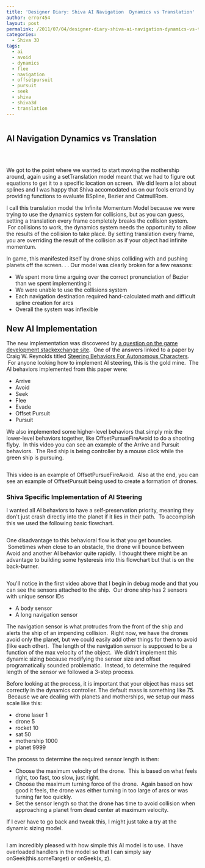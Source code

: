 ```yaml
---
title: 'Designer Diary: Shiva AI Navigation  Dynamics vs Translation'
author: error454
layout: post
permalink: /2011/07/04/designer-diary-shiva-ai-navigation-dynamics-vs-translation/
categories:
  - Shiva 3D
tags:
  - ai
  - avoid
  - dynamics
  - flee
  - navigation
  - offsetpursuit
  - pursuit
  - seek
  - shiva
  - shiva3d
  - translation
---
```

<img src='' alt=''>

## AI Navigation  Dynamics vs Translation

<img src='' alt=''>

<a href=''><img src='{{ site.url }}/assets/uploads/2011/07/level0-spawn-points.jpg' alt=''></a>
<a href=''><img src='{{ site.url }}/assets/uploads/2011/07/level0-spawn-points.jpg' alt=''></a>



We got to the point where we wanted to start moving the mothership around, again using a setTranslation model meant that we had to figure out equations to get it to a specific location on screen.  We did learn a lot about splines and I was happy that Shiva accomodated us on our fools errand by providing functions to evaluate BSpline, Bezier and CatmullRom.
<!--more-->
I call this translation model the Infinite Momentum Model because we were trying to use the dynamics system for collisions, but as you can guess, setting a translation every frame completely breaks the collision system.  For collisions to work, the dynamics system needs the opportunity to allow the results of the collision to take place. By setting translation every frame, you are overriding the result of the collision as if your object had infinite momentum.

In game, this manifested itself by drone ships colliding with and pushing planets off the screen. . . Our model was clearly broken for a few reasons:

*   We spent more time arguing over the correct pronunciation of Bezier than we spent implementing it
*   We were unable to use the collisions system
*   Each navigation destination required hand-calculated math and difficult spline creation for arcs
*   Overall the system was inflexible

## New AI Implementation

The new implementation was discovered by <a href="http://gamedev.stackexchange.com/questions/8045/ai-control-for-a-ship-with-physics-model" target="_blank">a question on the game development stackexchange site</a>.  One of the answers linked to a paper by Craig W. Reynolds titled <a href="http://red3d.com/cwr/steer/gdc99/" target="_blank">Steering Behaviors For Autonomous Characters</a>.  For anyone looking how to implement AI steering, this is the gold mine.  The AI behaviors implemented from this paper were:

* Arrive
* Avoid
* Seek
* Flee
* Evade
* Offset Pursuit
* Pursuit
  
We also implemented some higher-level behaviors that simply mix the lower-level behaviors together, like OffsetPursueFireAvoid to do a shooting flyby.  In this video you can see an example of the Arrive and Pursuit behaviors.  The Red ship is being controller by a mouse click while the green ship is pursuing.

  <a href=''><img src='{{ site.url }}/assets/uploads/2011/07/level0-spawn-points.jpg' alt=''></a>

This video is an example of OffsetPursueFireAvoid.  Also at the end, you can see an example of OffsetPursuit being used to create a formation of drones.



### Shiva Specific Implementation of AI Steering

I wanted all AI behaviors to have a self-preservation priority, meaning they don't just crash directly into the planet if it lies in their path.  To accomplish this we used the following basic flowchart.

<img src='{{ site.url }}/assets/uploads/2011/07/ai-flowchart.png' alt=''>

One disadvantage to this behavioral flow is that you get bouncies.  Sometimes when close to an obstacle, the drone will bounce between Avoid and another AI behavior quite rapidly.  I thought there might be an advantage to building some hysteresis into this flowchart but that is on the back-burner.

<img src='{{ site.url }}/assets/uploads/2011/07/ai-flowchart.png' alt=''>

You'll notice in the first video above that I begin in debug mode and that you can see the sensors attached to the ship.  Our drone ship has 2 sensors with unique sensor IDs

* A body sensor
* A long navigation sensor

The navigation sensor is what protrudes from the front of the ship and alerts the ship of an impending collision.  Right now, we have the drones avoid only the planet, but we could easily add other things for them to avoid (like each other).  The length of the navigation sensor is supposed to be a function of the max velocity of the object.  We didn't implement this dynamic sizing because modifying the sensor size and offset programatically sounded problematic.  Instead, to determine the required length of the sensor we followed a 3-step process.

Before looking at the process, it is important that your object has mass set correctly in the dynamics controller. The default mass is something like 75.  Because we are dealing with planets and motherships, we setup our mass scale like this:

* drone laser	1
* drone		5
* rocket		10
* sat		50
* mothership	1000
* planet		9999
  
The process to determine the required sensor length is then:
* Choose the maximum velocity of the drone.  This is based on what feels right, too fast, too slow, just right.
* Choose the maximum turning force of the drone.  Again based on how good it feels, the drone was either turning in too large of arcs or was turning far too quickly.
* Set the sensor length so that the drone has time to avoid collision when approaching a planet from dead center at maximum velocity.

If I ever have to go back and tweak this, I might just take a try at the dynamic sizing model.

 <img src='{{ site.url }}/assets/uploads/2011/07/ai-flowchart.png' alt=''>
    
I am incredibly pleased with how simple this AI model is to use.  I have overloaded handlers in the model so that I can simply say onSeek(this.someTarget) or onSeek(x, z).